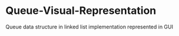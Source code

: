 # Queue-Visual-Representation
Queue data structure in linked list implementation represented in GUI
